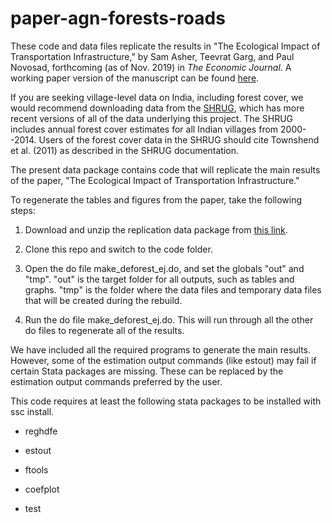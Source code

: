 # paper-agn-forests-roads

These code and data files replicate the results in "The Ecological
Impact of Transportation Infrastructure," by Sam Asher, Teevrat Garg,
and Paul Novosad, forthcoming (as of Nov. 2019) in *The Economic
Journal*.  A working paper version of the manuscript can be found
[here](http://www.dartmouth.edu/~novosad/agn-roads-forests.pdf).

If you are seeking village-level data on India, including forest
cover, we would recommend downloading data from the
[SHRUG](devdatalab.org/shrug), which has more recent versions of all
of the data underlying this project.  The SHRUG includes annual forest
cover estimates for all Indian villages from 2000--2014. Users of the
forest cover data in the SHRUG should cite Townshend et al. (2011) as
described in the SHRUG documentation.

The present data package contains code that will replicate the main
results of the paper, "The Ecological Impact of Transportation
Infrastructure."

To regenerate the tables and figures from the paper, take the
following steps:

1. Download and unzip the replication data package from [this
   link](https://www.dropbox.com/s/7yovx9usx2xoiry/agn-roads-forests-data.zip?dl=0).

2. Clone this repo and switch to the code folder.

3. Open the do file make_deforest_ej.do, and set the globals "out" and
   "tmp".  "out" is the target folder for all outputs, such as tables
   and graphs. "tmp" is the folder where the data files and
   temporary data files that will be created during the rebuild.

4. Run the do file make_deforest_ej.do.  This will run through all the
   other do files to regenerate all of the results.

We have included all the required programs to generate the main
results. However, some of the estimation output commands (like estout)
may fail if certain Stata packages are missing. These can be replaced
by the estimation output commands preferred by the user.

This code requires at least the following stata packages to be installed
with ssc install.
- reghdfe
- estout
- ftools
- coefplot

- test
